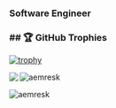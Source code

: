 <h3 align="left">Software Engineer </h3>

<h3 align="left">## 🏆 GitHub Trophies </h3>

[![trophy](https://github-profile-trophy.vercel.app/?username=aemresk&theme=nord&column=7)](https://github.com/aemresk)

<p align="left"><img align="left" src="https://readme-components.vercel.app/api?component=stackoverflow&stackoverflowid=4582867&textfill=black&fill=linear-gradient%2862deg%2C%20%238EC5FC%200%25%2C%20%23E0C3FC%20100%25%29%3B%0A"></p>

<p><img align="center" src="https://github-readme-stats.vercel.app/api/top-langs?username=aemresk&show_icons=true&locale=en&layout=compact" alt="aemresk" /></p>

<p align="left"> <img src="https://komarev.com/ghpvc/?username=aemresk&label=Profile%20views&color=0e75b6&style=flat" alt="aemresk" /></p>

